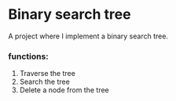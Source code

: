 # Binary search tree
A project where I implement a binary search tree.

### functions:
1) Traverse the tree
2) Search the tree
3) Delete a node from the tree
